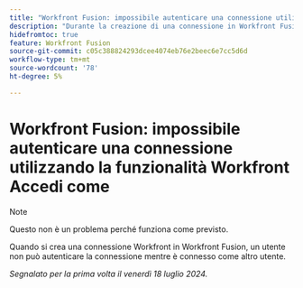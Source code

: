 ```yaml
---
title: "Workfront Fusion: impossibile autenticare una connessione utilizzando la funzionalità Accesso Workfront come"
description: "Durante la creazione di una connessione in Workfront Fusion, un utente non può autenticare la connessione mentre è connesso come altro utente."
hidefromtoc: true
feature: Workfront Fusion
source-git-commit: c05c388824293dcee4074eb76e2beec6e7cc5d6d
workflow-type: tm+mt
source-wordcount: '78'
ht-degree: 5%

---
```



# Workfront Fusion: impossibile autenticare una connessione utilizzando la funzionalità Workfront Accedi come

>[!NOTE]
>
>Questo non è un problema perché funziona come previsto.

Quando si crea una connessione Workfront in Workfront Fusion, un utente non può autenticare la connessione mentre è connesso come altro utente.

_Segnalato per la prima volta il venerdì 18 luglio 2024._
